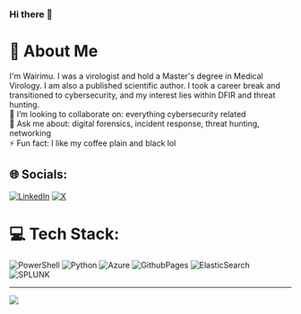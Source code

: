 ### Hi there 👋

# 💫 About Me
I'm Wairimu. I was a virologist and hold a Master's degree in Medical Virology. I am also a published scientific author. I took a career break and transitioned to cybersecurity, and my interest lies within DFIR and threat hunting.
<br>👯 I’m looking to collaborate on: everything cybersecurity related<br>💬 Ask me about: digital forensics, incident response, threat hunting, networking<br>⚡ Fun fact: I like my coffee plain and black lol


## 🌐 Socials:
[![LinkedIn](https://img.shields.io/badge/LinkedIn-%230077B5.svg?logo=linkedin&logoColor=white)](https://linkedin.com/in/https://www.linkedin.com/in/wairimu-maringa/) [![X](https://img.shields.io/badge/X-black.svg?logo=X&logoColor=white)](https://x.com/https://twitter.com/w_mmaringa) 

# 💻 Tech Stack:
![PowerShell](https://img.shields.io/badge/PowerShell-%235391FE.svg?style=flat&logo=powershell&logoColor=white) ![Python](https://img.shields.io/badge/python-3670A0?style=flat&logo=python&logoColor=ffdd54) ![Azure](https://img.shields.io/badge/azure-%230072C6.svg?style=flat&logo=microsoftazure&logoColor=white) ![GithubPages](https://img.shields.io/badge/github%20pages-121013?style=flat&logo=github&logoColor=white) ![ElasticSearch](https://img.shields.io/badge/-ElasticSearch-005571?style=flat&logo=elasticsearch) ![SPLUNK](https://img.shields.io/badge/splunk-000000.svg?style=flat&logo=splunk&color=%23000000)




---
[![](https://visitcount.itsvg.in/api?id=WairimuMaringa&icon=0&color=9)](https://visitcount.itsvg.in)

<!-- Proudly created with GPRM ( https://gprm.itsvg.in ) -->
